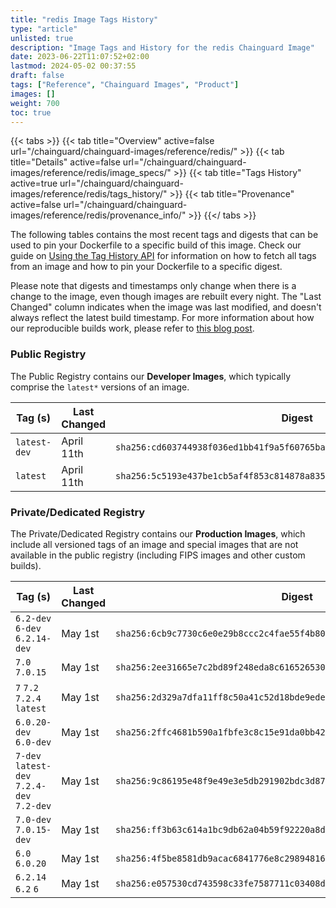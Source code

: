 ```yaml
---
title: "redis Image Tags History"
type: "article"
unlisted: true
description: "Image Tags and History for the redis Chainguard Image"
date: 2023-06-22T11:07:52+02:00
lastmod: 2024-05-02 00:37:55
draft: false
tags: ["Reference", "Chainguard Images", "Product"]
images: []
weight: 700
toc: true
---
```


{{< tabs >}}
{{< tab title="Overview" active=false url="/chainguard/chainguard-images/reference/redis/" >}}
{{< tab title="Details" active=false url="/chainguard/chainguard-images/reference/redis/image_specs/" >}}
{{< tab title="Tags History" active=true url="/chainguard/chainguard-images/reference/redis/tags_history/" >}}
{{< tab title="Provenance" active=false url="/chainguard/chainguard-images/reference/redis/provenance_info/" >}}
{{</ tabs >}}

The following tables contains the most recent tags and digests that can be used to pin your Dockerfile to a specific build of this image. Check our guide on [Using the Tag History API](/chainguard/chainguard-images/using-the-tag-history-api/) for information on how to fetch all tags from an image and how to pin your Dockerfile to a specific digest.

Please note that digests and timestamps only change when there is a change to the image, even though images are rebuilt every night. The "Last Changed" column indicates when the image was last modified, and doesn't always reflect the latest build timestamp. For more information about how our reproducible builds work, please refer to [this blog post](https://www.chainguard.dev/unchained/reproducing-chainguards-reproducible-image-builds).

### Public Registry
The Public Registry contains our **Developer Images**, which typically comprise the `latest*` versions of an image.

| Tag (s)       | Last Changed | Digest                                                                    |
|---------------|--------------|---------------------------------------------------------------------------|
|  `latest-dev` | April 11th   | `sha256:cd603744938f036ed1bb41f9a5f60765ba79520a97da3de0781a24e4af2df487` |
|  `latest`     | April 11th   | `sha256:5c5193e437be1cb5af4f853c814878a83553d95e55421ae5e7227eb58ea7a26a` |


### Private/Dedicated Registry
The Private/Dedicated Registry contains our **Production Images**, which include all versioned tags of an image and special images that are not available in the public registry (including FIPS images and other custom builds).

| Tag (s)                                     | Last Changed | Digest                                                                    |
|---------------------------------------------|--------------|---------------------------------------------------------------------------|
|  `6.2-dev` `6-dev` `6.2.14-dev`             | May 1st      | `sha256:6cb9c7730c6e0e29b8ccc2c4fae55f4b808fc840accd5145d343c0c24e241749` |
|  `7.0` `7.0.15`                             | May 1st      | `sha256:2ee31665e7c2bd89f248eda8c6165265304c955ce7325e76ff19889da8c686be` |
|  `7` `7.2` `7.2.4` `latest`                 | May 1st      | `sha256:2d329a7dfa11ff8c50a41c52d18bde9edebcfe45466503a2cb93292a9daf1896` |
|  `6.0.20-dev` `6.0-dev`                     | May 1st      | `sha256:2ffc4681b590a1fbfe3c8c15e91da0bb426edc72b81b3de5d4f380b94d635e98` |
|  `7-dev` `latest-dev` `7.2.4-dev` `7.2-dev` | May 1st      | `sha256:9c86195e48f9e49e3e5db291902bdc3d87751ebe4961c6f5059473fa09889dba` |
|  `7.0-dev` `7.0.15-dev`                     | May 1st      | `sha256:ff3b63c614a1bc9db62a04b59f92220a8d16cb45d97e2fc9a47d376468977599` |
|  `6.0` `6.0.20`                             | May 1st      | `sha256:4f5be8581db9acac6841776e8c29894816a8ad7edfd4df0fa811f82bbc08f4a9` |
|  `6.2.14` `6.2` `6`                         | May 1st      | `sha256:e057530cd743598c33fe7587711c03408df316b1e5cae4168c1a17418f8a9880` |

